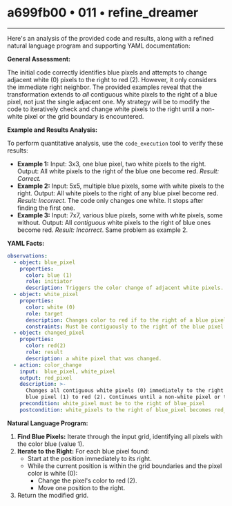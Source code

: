 # a699fb00 • 011 • refine_dreamer

---
Here's an analysis of the provided code and results, along with a refined natural language program and supporting YAML documentation:

**General Assessment:**

The initial code correctly identifies blue pixels and attempts to change adjacent white (0) pixels to the right to red (2). However, it only considers the immediate right neighbor. The provided examples reveal that the transformation extends to *all* contiguous white pixels to the right of a blue pixel, not just the single adjacent one. My strategy will be to modify the code to iteratively check and change white pixels to the right until a non-white pixel or the grid boundary is encountered.

**Example and Results Analysis:**

To perform quantitative analysis, use the `code_execution` tool to verify these
results:

*   **Example 1:** Input: 3x3, one blue pixel, two white pixels to the right. Output: All white pixels to the right of the blue one become red. *Result: Correct.*
*   **Example 2:** Input: 5x5, multiple blue pixels, some with white pixels to the right. Output: All white pixels to the right of any blue pixel become red. *Result: Incorrect.* The code only changes one white. It stops after finding the first one.
*   **Example 3:** Input: 7x7, various blue pixels, some with white pixels, some without. Output: All *contiguous* white pixels to the right of blue ones become red. *Result: Incorrect*. Same problem as example 2.

**YAML Facts:**

```yaml
observations:
  - object: blue_pixel
    properties:
      color: blue (1)
      role: initiator
      description: Triggers the color change of adjacent white pixels.
  - object: white_pixel
    properties:
      color: white (0)
      role: target
      description: Changes color to red if to the right of a blue pixel.
      constraints: Must be contiguously to the right of the blue pixel.
  - object: changed_pixel
    properties:
      color: red(2)
      role: result
      description: a white pixel that was changed.
  - action: color_change
    input:  blue_pixel, white_pixel
    output: red_pixel
    description: >-
      Changes all contiguous white pixels (0) immediately to the right of a
      blue pixel (1) to red (2). Continues until a non-white pixel or the edge of the grid is reached.
    precondition: white_pixel must be to the right of blue_pixel
    postcondition: white_pixels to the right of blue_pixel becomes red_pixel
```

**Natural Language Program:**

1.  **Find Blue Pixels:** Iterate through the input grid, identifying all pixels with the color blue (value 1).
2.  **Iterate to the Right:** For each blue pixel found:
    *   Start at the position immediately to its right.
    *   While the current position is within the grid boundaries and the pixel color is white (0):
        *   Change the pixel's color to red (2).
        *   Move one position to the right.
3. Return the modified grid.

